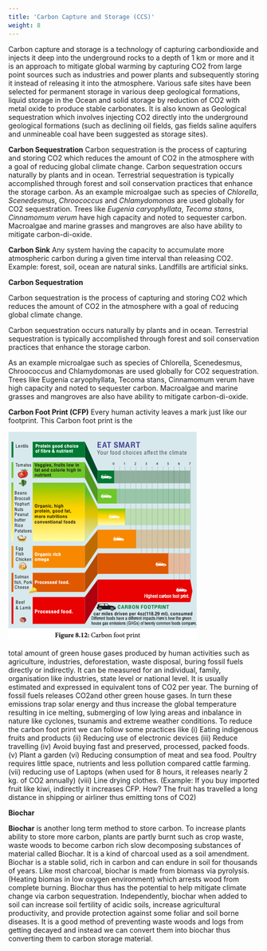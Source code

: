 ```yaml
---
title: 'Carbon Capture and Storage (CCS)'
weight: 8
---
```


 Carbon capture and storage is a technology of capturing carbondioxide and injects it deep into the underground rocks to a depth of 1 km or more and it is an approach to mitigate global warming by capturing CO2 from large point sources such as industries and power plants and subsequently storing it instead of releasing it into the atmosphere. Various safe sites have been selected for permanent storage in various deep geological formations, liquid storage in the Ocean and solid storage by reduction of CO2 with metal oxide to produce stable carbonates. It is also known as Geological sequestration which involves injecting CO2 directly into the underground geological formations (such as declining oil fields, gas fields saline aquifers and unmineable coal have been suggested as storage sites).

**Carbon Sequestration** Carbon sequestration is the process of capturing and storing CO2 which reduces the amount of CO2 in the atmosphere with a goal of reducing global climate change. Carbon sequestration occurs naturally by plants and in ocean. Terrestrial sequestration is typically accomplished through forest and soil conservation practices that enhance the storage carbon. As an example microalgae such as species of _Chlorella_, _Scenedesmus_, _Chroococcus_ and _Chlamydomonas_ are used globally for CO2 sequestration. Trees like _Eugenia caryophyllata_, _Tecoma stans_, _Cinnamomum verum_ have high capacity and noted to sequester carbon. Macroalgae and marine grasses and mangroves are also have ability to mitigate carbon-di-oxide.

**Carbon Sink** Any system having the capacity to accumulate more atmospheric carbon during a given time interval than releasing CO2. Example: forest, soil, ocean are natural sinks. Landfills are artificial sinks.

**Carbon Sequestration**

Carbon sequestration is the process of capturing and storing CO2 which reduces the amount of CO2 in the atmosphere with a goal of reducing global climate change.

Carbon sequestration occurs naturally by plants
and in ocean. Terrestrial sequestration is typically
accomplished through forest and soil conservation
practices that enhance the storage carbon.

As an example microalgae such as species
of Chlorella, Scenedesmus, Chroococcus and
Chlamydomonas are used globally for CO2
sequestration. Trees like Eugenia caryophyllata,
Tecoma stans, Cinnamomum verum have
high capacity and noted to sequester carbon.
Macroalgae and marine grasses and mangroves
are also have ability to mitigate carbon-di-oxide.


**Carbon Foot Print (CFP)** Every human activity leaves a mark just like our footprint. This Carbon foot print is the

![Table 1 : Endemic plants](8.11.png "")

total amount of green house gases produced by human activities such as agriculture, industries, deforestation, waste disposal, buring fossil fuels directly or indirectly. It can be measured for an individual, family, organisation like industries, state level or national level. It is usually estimated and expressed in equivalent tons of CO2 per year. The burning of fossil fuels releases CO2and other green house gases. In turn these emissions trap solar energy and thus increase the global temperature resulting in ice melting, submerging of low lying areas and inbalance in nature like cyclones, tsunamis and extreme weather conditions. To reduce the carbon foot print we can follow some practices like (i) Eating indigenous fruits and products (ii) Reducing use of electronic devices (iii) Reduce travelling (iv) Avoid buying fast and preserved, processed, packed foods. (v) Plant a garden (vi) Reducing consumption of meat and sea food. Poultry requires little space, nutrients and less pollution compared cattle farming. (vii) reducing use of Laptops (when used for 8 hours, it releases nearly 2 kg. of CO2 annually) (viii) Line drying clothes. (Example: If you buy imported fruit like kiwi, indirectly it increases CFP. How? The fruit has travelled a long distance in shipping or airliner thus emitting tons of CO2)

**Biochar**

**Biochar** is another long term method to store carbon. To increase plants ability to store more carbon, plants are partly burnt such as crop waste, waste woods to become carbon rich slow decomposing substances of material called Biochar. It is a kind of charcoal used as a soil amendment. Biochar is a stable solid, rich in carbon and can endure in soil for thousands of years. Like most charcoal, biochar is made from biomass via pyrolysis. (Heating biomas in low oxygen environment) which arrests wood from complete burning. Biochar thus has the potential to help mitigate climate change via carbon sequestration. Independently, biochar when added to soil can increase soil fertility of acidic soils, increase agricultural productivity, and provide protection against some foliar and soil borne diseases. It is a good method of preventing waste woods and logs from getting decayed and instead we can convert them into biochar thus converting them to carbon storage material.
